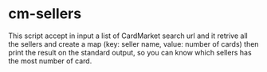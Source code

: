 # cm-sellers

This script accept in input a list of CardMarket search url and it retrive all the sellers and create a map (key: seller name, value: number of cards) then print the result on the standard output, so you can know which sellers has the most number of card. 
